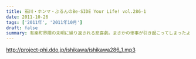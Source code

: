 ```yaml
---
title: 石川・ホンマ・ぶるんのBe-SIDE Your Life! vol.286-1
date: 2011-10-26
tags: ['2011年', '2011年10月']
draft: false
summary: 有楽町界隈の未明に繰り返される悲喜劇。まさかの惨事が引き起こってしまったようだ！「石川VS大坪」大坪クンとはサウンドマン所属のミキサー。新婚。先週、ハネムーンから帰ってきたばかりだ。そんな彼に容赦ない～～NAMAE
---
```


http://project-phi.ddo.jp/ishikawa/ishikawa286_1.mp3
